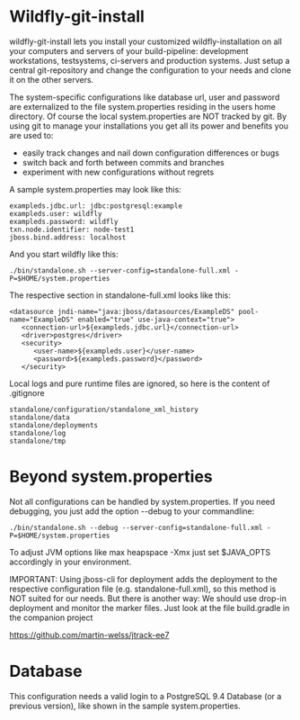 Wildfly-git-install
===================

wildfly-git-install lets you install your customized wildfly-installation on all your computers and servers of your build-pipeline: development workstations, testsystems, ci-servers and production systems. Just setup a central git-repository and change the configuration to your needs and clone it on the other servers.

The system-specific configurations like database url, user and password are externalized to the file system.properties residing in the users home directory. Of course the local system.properties are NOT tracked by git. By using git to manage your installations you get all its  power and benefits you are used to:
- easily track changes and nail down configuration differences or bugs
- switch back and forth between commits and branches
- experiment with new configurations without regrets

A sample system.properties may look like this:

    exampleds.jdbc.url: jdbc:postgresql:example
    exampleds.user: wildfly
    exampleds.password: wildfly    
    txn.node.identifier: node-test1
    jboss.bind.address: localhost

And you start wildfly like this:

    ./bin/standalone.sh --server-config=standalone-full.xml -P=$HOME/system.properties

The respective section in standalone-full.xml looks like this:

    <datasource jndi-name="java:jboss/datasources/ExampleDS" pool-name="ExampleDS" enabled="true" use-java-context="true">
       <connection-url>${exampleds.jdbc.url}</connection-url>
       <driver>postgres</driver>
       <security>
          <user-name>${exampleds.user}</user-name>
          <password>${exampleds.password}</password>
       </security>
   

Local logs and pure runtime files are ignored, so here is the content of .gitignore
 
    standalone/configuration/standalone_xml_history
    standalone/data
    standalone/deployments
    standalone/log
    standalone/tmp   


Beyond system.properties
========================

Not all configurations can be handled by system.properties. If you need debugging, you just add the option --debug to your
commandline:

    ./bin/standalone.sh --debug --server-config=standalone-full.xml -P=$HOME/system.properties

To adjust JVM options like max heapspace -Xmx just set $JAVA_OPTS accordingly in your environment.

IMPORTANT: 
Using jboss-cli for deployment adds the deployment to the respective configuration file (e.g. standalone-full.xml), so
this method is NOT suited for our needs. But there is another way: We should use drop-in deployment and monitor the marker files.
Just look at the file build.gradle in the companion project 

https://github.com/martin-welss/jtrack-ee7

Database
========

This configuration needs a valid login to a PostgreSQL 9.4 Database (or a previous version), like shown in the sample system.properties.




